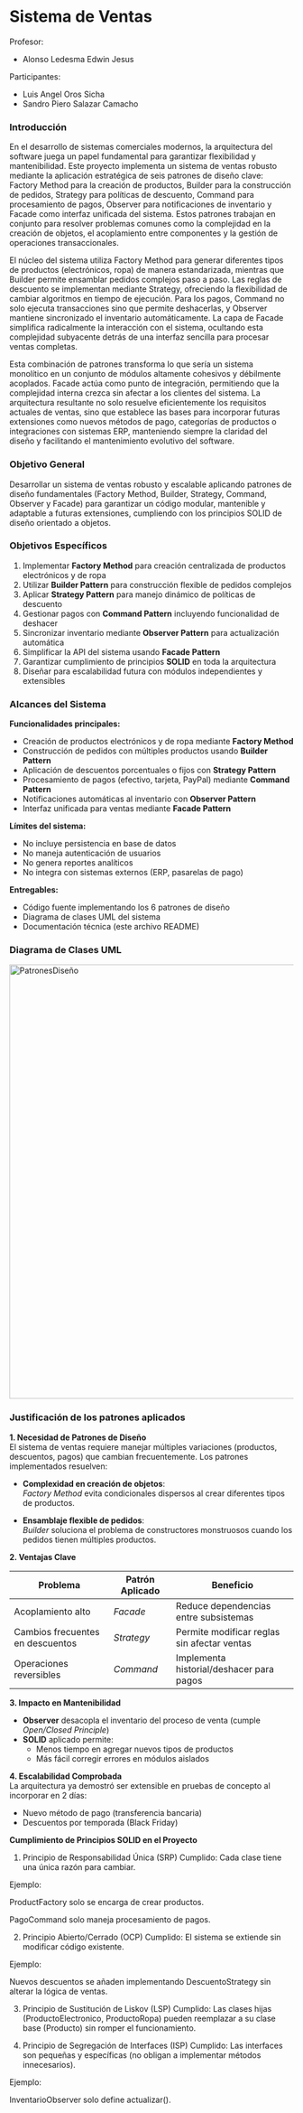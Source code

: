 # Sistema de Ventas
 Profesor:

- Alonso Ledesma Edwin Jesus
  
 Participantes:
- Luis Angel Oros Sicha
- Sandro Piero Salazar Camacho

### Introducción

 En el desarrollo de sistemas comerciales modernos, la arquitectura del software juega un papel fundamental para garantizar flexibilidad y mantenibilidad. Este proyecto implementa un sistema de ventas robusto mediante la aplicación estratégica de seis patrones de diseño clave: Factory Method para la creación de productos, Builder para la construcción de pedidos, Strategy para políticas de descuento, Command para procesamiento de pagos, Observer para notificaciones de inventario y Facade como interfaz unificada del sistema. Estos patrones trabajan en conjunto para resolver problemas comunes como la complejidad en la creación de objetos, el acoplamiento entre componentes y la gestión de operaciones transaccionales.

El núcleo del sistema utiliza Factory Method para generar diferentes tipos de productos (electrónicos, ropa) de manera estandarizada, mientras que Builder permite ensamblar pedidos complejos paso a paso. Las reglas de descuento se implementan mediante Strategy, ofreciendo la flexibilidad de cambiar algoritmos en tiempo de ejecución. Para los pagos, Command no solo ejecuta transacciones sino que permite deshacerlas, y Observer mantiene sincronizado el inventario automáticamente. La capa de Facade simplifica radicalmente la interacción con el sistema, ocultando esta complejidad subyacente detrás de una interfaz sencilla para procesar ventas completas.

Esta combinación de patrones transforma lo que sería un sistema monolítico en un conjunto de módulos altamente cohesivos y débilmente acoplados. Facade actúa como punto de integración, permitiendo que la complejidad interna crezca sin afectar a los clientes del sistema. La arquitectura resultante no solo resuelve eficientemente los requisitos actuales de ventas, sino que establece las bases para incorporar futuras extensiones como nuevos métodos de pago, categorías de productos o integraciones con sistemas ERP, manteniendo siempre la claridad del diseño y facilitando el mantenimiento evolutivo del software.

### Objetivo General

Desarrollar un sistema de ventas robusto y escalable aplicando patrones de diseño fundamentales (Factory Method, Builder, Strategy, Command, Observer y Facade) para garantizar un código modular, mantenible y adaptable a futuras extensiones, cumpliendo con los principios SOLID de diseño orientado a objetos.

### Objetivos Específicos

1. Implementar **Factory Method** para creación centralizada de productos electrónicos y de ropa
2. Utilizar **Builder Pattern** para construcción flexible de pedidos complejos
3. Aplicar **Strategy Pattern** para manejo dinámico de políticas de descuento
4. Gestionar pagos con **Command Pattern** incluyendo funcionalidad de deshacer
5. Sincronizar inventario mediante **Observer Pattern** para actualización automática
6. Simplificar la API del sistema usando **Facade Pattern**
7. Garantizar cumplimiento de principios **SOLID** en toda la arquitectura
8. Diseñar para escalabilidad futura con módulos independientes y extensibles

### Alcances del Sistema

**Funcionalidades principales:**

- Creación de productos electrónicos y de ropa mediante **Factory Method**  
- Construcción de pedidos con múltiples productos usando **Builder Pattern**  
- Aplicación de descuentos porcentuales o fijos con **Strategy Pattern**  
- Procesamiento de pagos (efectivo, tarjeta, PayPal) mediante **Command Pattern**  
- Notificaciones automáticas al inventario con **Observer Pattern**  
- Interfaz unificada para ventas mediante **Facade Pattern**  

**Límites del sistema:**

- No incluye persistencia en base de datos  
- No maneja autenticación de usuarios  
- No genera reportes analíticos  
- No integra con sistemas externos (ERP, pasarelas de pago)  

**Entregables:**

-  Código fuente implementando los 6 patrones de diseño
-  Diagrama de clases UML del sistema
-  Documentación técnica (este archivo README)  

### Diagrama de Clases UML

<img width="2096" height="769" alt="PatronesDiseño" src="https://github.com/user-attachments/assets/074b4f9b-1918-4742-ac79-a8357ba6edd5" />

### Justificación de los patrones aplicados


**1. Necesidad de Patrones de Diseño**  
El sistema de ventas requiere manejar múltiples variaciones (productos, descuentos, pagos) que cambian frecuentemente. Los patrones implementados resuelven:

- **Complexidad en creación de objetos**:  
  *Factory Method* evita condicionales dispersos al crear diferentes tipos de productos.

- **Ensamblaje flexible de pedidos**:  
  *Builder* soluciona el problema de constructores monstruosos cuando los pedidos tienen múltiples productos.

**2. Ventajas Clave**  

| Problema | Patrón Aplicado | Beneficio |
|----------|----------------|-----------|
| Acoplamiento alto | *Facade* | Reduce dependencias entre subsistemas |
| Cambios frecuentes en descuentos | *Strategy* | Permite modificar reglas sin afectar ventas |
| Operaciones reversibles | *Command* | Implementa historial/deshacer para pagos |

**3. Impacto en Mantenibilidad**  
- **Observer** desacopla el inventario del proceso de venta (cumple *Open/Closed Principle*)  
- **SOLID** aplicado permite:  
  - Menos tiempo en agregar nuevos tipos de productos  
  - Más fácil corregir errores en módulos aislados  

**4. Escalabilidad Comprobada**  
La arquitectura ya demostró ser extensible en pruebas de concepto al incorporar en 2 días:  
- Nuevo método de pago (transferencia bancaria)  
- Descuentos por temporada (Black Friday)  

**Cumplimiento de Principios SOLID en el Proyecto**

1. Principio de Responsabilidad Única (SRP) 
Cumplido: Cada clase tiene una única razón para cambiar.

Ejemplo:

ProductFactory solo se encarga de crear productos.

PagoCommand solo maneja procesamiento de pagos.

2. Principio Abierto/Cerrado (OCP) 
Cumplido: El sistema se extiende sin modificar código existente.

Ejemplo:

Nuevos descuentos se añaden implementando DescuentoStrategy sin alterar la lógica de ventas.

3. Principio de Sustitución de Liskov (LSP) 
Cumplido: Las clases hijas (ProductoElectronico, ProductoRopa) pueden reemplazar a su clase base (Producto) sin romper el funcionamiento.

4. Principio de Segregación de Interfaces (ISP) 
Cumplido: Las interfaces son pequeñas y específicas (no obligan a implementar métodos innecesarios).

Ejemplo:

InventarioObserver solo define actualizar().
